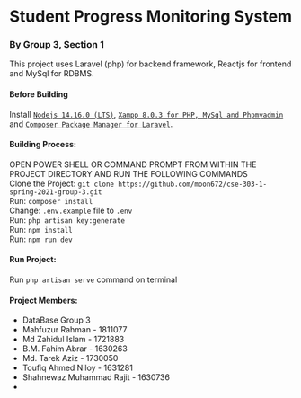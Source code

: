 <h1>Student Progress Monitoring System</h1>
<h3>By Group 3, Section 1</h3>

This project uses Laravel (php) for backend framework, Reactjs for frontend and MySql for RDBMS.</br>

<h4>Before Building</h4>
Install <code><a href="https://nodejs.org/en/download/">Nodejs 14.16.0 (LTS)</a></code>, <code><a href="https://www.apachefriends.org/index.html">Xampp 8.0.3 for PHP, MySql and Phpmyadmin</a></code> and <code><a href="https://getcomposer.org/download/">Composer Package Manager for Laravel</a></code>.<br/>

<h4>Building Process:</h4>
<bold>OPEN POWER SHELL OR COMMAND PROMPT FROM WITHIN THE PROJECT DIRECTORY AND RUN THE FOLLOWING COMMANDS</bold><br/>
<!-- Clone the Project: <code>git clone https://github.com/moon672/cse-303-1-spring-2021-group-3.git</code></br>
Install Laravel Breeze Authentication Kit: <code>composer require laravel/breeze --dev;php artisan breeze:install;npm install;npm run dev</code></br>
Install Reactjs Scaffold: <code>composer require laravel/ui;php artisan ui react --auth;npm install;npm run dev</code><br/> -->
Clone the Project: <code>git clone https://github.com/moon672/cse-303-1-spring-2021-group-3.git</code></br>
Run: <code>composer install</code></br>
Change: <code>.env.example</code> file to <code>.env</code></br>
Run: <code>php artisan key:generate</code></br>
Run: <code>npm install</code></br>
Run: <code>npm run dev</code></br>

<h4>Run Project:</h4>
Run <code>php artisan serve</code> command on terminal</br>

<h4>Project Members:</h4>
<ul>
    <li>DataBase Group 3 </li>
    <li>Mahfuzur Rahman - 1811077</li>
    <li>Md Zahidul Islam - 1721883</li>
    <li>B.M. Fahim Abrar - 1630263</li>
    <li>Md. Tarek Aziz - 1730050</li>
    <li>Toufiq Ahmed Niloy - 1631281</li>
    <li>Shahnewaz Muhammad Rajit - 1630736</li>
    <li></li>
</ul>
